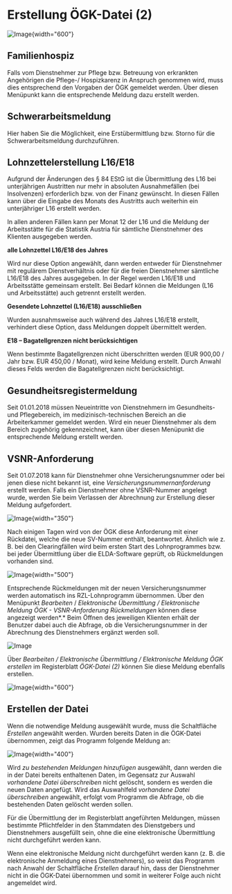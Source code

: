 # Erstellung ÖGK-Datei (2)

![Image](<img/image183.png>){width="600"}

## Familienhospiz

Falls vom Dienstnehmer zur Pflege bzw. Betreuung von erkrankten Angehörigen die Pflege-/ Hospizkarenz in Anspruch genommen wird, muss dies entsprechend den Vorgaben der ÖGK gemeldet werden. Über diesen Menüpunkt kann die entsprechende Meldung dazu erstellt werden.

## Schwerarbeitsmeldung

Hier haben Sie die Möglichkeit, eine Erstübermittlung bzw. Storno für die Schwerarbeitsmeldung durchzuführen.

## Lohnzettelerstellung L16/E18

Aufgrund der Änderungen des § 84 EStG ist die Übermittlung des L16 bei unterjährigen Austritten nur mehr in absoluten Ausnahmefällen (bei Insolvenzen) erforderlich bzw. von der Finanz gewünscht. In diesen Fällen kann über die Eingabe des Monats des Austritts auch weiterhin ein unterjähriger L16 erstellt werden.

In allen anderen Fällen kann per Monat 12 der L16 und die Meldung der Arbeitsstätte für die Statistik Austria für sämtliche Dienstnehmer des Klienten  ausgegeben werden.

**alle Lohnzettel L16/E18 des Jahres**

Wird nur diese Option angewählt, dann werden entweder für Dienstnehmer mit regulärem Dienstverhältnis oder für die freien Dienstnehmer sämtliche L16/E18 des Jahres ausgegeben. In der Regel werden L16/E18 und Arbeitsstätte gemeinsam erstellt. Bei Bedarf können die Meldungen (L16 und Arbeitsstätte) auch getrennt erstellt werden.

**Gesendete Lohnzettel (L16/E18) ausschließen**

Wurden ausnahmsweise auch während des Jahres L16/E18 erstellt, verhindert diese Option, dass Meldungen doppelt übermittelt werden.

**E18 – Bagatellgrenzen nicht berücksichtigen**

Wenn bestimmte Bagatellgrenzen nicht überschritten werden (EUR 900,00 / Jahr bzw. EUR 450,00 / Monat), wird keine Meldung erstellt. Durch Anwahl dieses Felds werden die Bagatellgrenzen nicht berücksichtigt.

## Gesundheitsregistermeldung

Seit 01.01.2018 müssen Neueintritte von Dienstnehmern im Gesundheits- und Pflegebereich, im medizinisch-technischen Bereich an die Arbeiterkammer gemeldet werden. Wird ein neuer Dienstnehmer als dem Bereich zugehörig gekennzeichnet, kann über diesen Menüpunkt die entsprechende Meldung erstellt werden.

## VSNR-Anforderung

Seit 01.07.2018 kann für Dienstnehmer ohne Versicherungsnummer oder bei jenen diese nicht bekannt ist, eine *Versicherungsnummernanforderung* erstellt werden. Falls ein Dienstnehmer ohne VSNR–Nummer angelegt wurde, werden Sie beim Verlassen der Abrechnung zur Erstellung dieser Meldung aufgefordert.

![Image](<img/image184.png>){width="350"}

Nach einigen Tagen wird von der ÖGK diese Anforderung mit einer Rückdatei, welche die neue SV-Nummer enthält, beantwortet. Ähnlich wie z. B. bei den Clearingfällen wird beim ersten Start des Lohnprogrammes bzw. bei jeder Übermittlung über die ELDA-Software geprüft, ob Rückmeldungen vorhanden sind.

![Image](<img/image185.png>){width="500"}

Entsprechende Rückmeldungen mit der neuen Versicherungsnummer werden automatisch ins RZL-Lohnprogramm übernommen. Über den Menüpunkt *Bearbeiten* / *Elektronische Übermittlung / Elektronische Meldung ÖGK - VSNR-Anforderung Rückmeldungen* können diese angezeigt werden*.* Beim Öffnen des jeweiligen Klienten erhält der Benutzer dabei auch die Abfrage, ob die Versicherungsnummer in der Abrechnung des Dienstnehmers ergänzt werden soll.

![Image](<img/image186.png>)

Über *Bearbeiten / Elektronische Übermittlung / Elektronische Meldung ÖGK erstellen* im Registerblatt *ÖGK-Datei (2)* können Sie diese Meldung ebenfalls erstellen.

![Image](<img/image187.png>){width="600"}

## Erstellen der Datei

Wenn die notwendige Meldung ausgewählt wurde, muss die Schaltfläche *Erstellen* angewählt werden. Wurden bereits Daten in die ÖGK-Datei übernommen, zeigt das Programm folgende Meldung an:

![Image](<img/image188.png>){width="400"}

Wird *zu bestehenden Meldungen hinzufügen* ausgewählt, dann werden die in der Datei bereits enthaltenen Daten, im Gegensatz zur Auswahl *vorhandene Datei überschreiben* nicht gelöscht, sondern es werden die neuen Daten angefügt. Wird das Auswahlfeld *vorhandene Datei überschreiben* angewählt, erfolgt vom Programm die Abfrage, ob die bestehenden Daten gelöscht werden sollen.

Für die Übermittlung der im Registerblatt angeführten Meldungen, müssen bestimmte Pflichtfelder in den Stammdaten des Dienstgebers und Dienstnehmers ausgefüllt sein, ohne die eine elektronische Übermittlung nicht durchgeführt werden kann.

Wenn eine elektronische Meldung nicht durchgeführt werden kann (z. B. die elektronische Anmeldung eines Dienstnehmers), so weist das Programm nach Anwahl der Schaltfläche *Erstellen* darauf hin, dass der Dienstnehmer nicht in die ÖGK-Datei übernommen und somit in weiterer Folge auch nicht angemeldet wird.